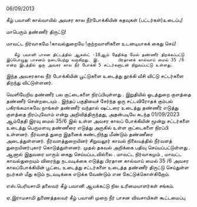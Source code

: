 06/09/2013

கீழ் பவானி கால்வாயில் அவசர கால நீர்போக்கியின்  கதவுகள் (பட்டர்கள்)உடைப்பு!

மாபெரும் தண்ணீர் திருட்டு!

மாவட்ட நிர்வாகமே !காவல்துறையே !குற்றவாளிகளை உடனடியாகக்
 கைது செய்!

       கீழ் பவானி பாசன திட்டத்தில் ஆகஸ்ட் -18ஆம் தேதிக்கு மேல் தண்ணீர் திறக்கப்பட்டு இப்பொழுது பாசனம் நடைபெற்று வருகிறது. இ.       பிரதானக் கால்வாய் மைல் 35 /6 என்ற இடத்தில் ஒரு அவசர கால நீர் போக்கி 5 சட்டர்களுடன் நிறுவப்பட்டு உள்ளது. 
இந்த அவசரகால நீர் போக்கியின்   பூட்டுகளை உடைத்து தூக்கி வீசி விட்டு சட்டர்களை திறந்து விட்டுள்ளனர்.

வெளியேறிய தண்ணீர் பல குட்டைகளை நிரப்பியுள்ளது .
இறுதியில் ஓடத்துறை குளத்தை தண்ணீர் சென்றடையும் .
இந்தப் பகுதியைச் சேர்ந்த ஒரு சட்டவிரோதக் கும்பல் பகிரங்கமாகவே நாங்கள் தண்ணீர் வந்தால் ஷட்டரை உடைத்து தண்ணீர் எடுத்து குளத்தை நிரப்புவோம் என்று அறிவித்திருந்தது,
 அதன்படியே கடந்த 01/09/2023 ஆம்தேதி இரவு மைல் 35/6 இல் உள்ள அவசர காலப் போக்கியின் மூன்று சட்டர்களை உடைத்து பெருமளவு
 தண்ணீரை எடுத்து அருகில் உள்ள குட்டைகளை நிரப்பி உள்ளனர்.
 நீர்வளத் துறை இதனைக் கண்டறிந்து மீண்டும் தண்ணீரை அடைத்துள்ளனர்.
நீர்வளத்துறையினர் சிறுவலூர் காவல் நிலையத்தில்  நீர்வளத் துறையினர்புகார் கொடுத்துள்ளனர்.
   முதல் தகவல் அறிக்கை பதிவு செய்யப்பட்டுள்ளது .
ஆனால் இதுவரை யாரும் கைது செய்யப்படவில்லை .
 மாவட்ட நிர்வாகமும் ,
மாவட்ட காவல்துறையும் விரைந்து நடவடிக்கை எடுத்து பிரதான கால்வாய் மைல் 35 /6 அவசர காலப்போக்கியின் பூட்டை உடைத்து சட்டர்களை உடைத்த தண்ணீர் திருட்டு செய்துள்ள நபர்கள் மீது கடும் நடவடிக்கை எடுக்க வேண்டும் என கேட்டுக்கொள்கிறோம்.

எஸ்.பெரியசாமி
தலைவர்
கீழ் பவானி ஆயக்கட்டு நில உரிமையாளர்கள் சங்கம்.

ஏ.இராமசாமி
துணைத்தலவர்
கீழ் பவானி முறை நீர் பாசன விவசாயிகள் கூட்டமைப்பு